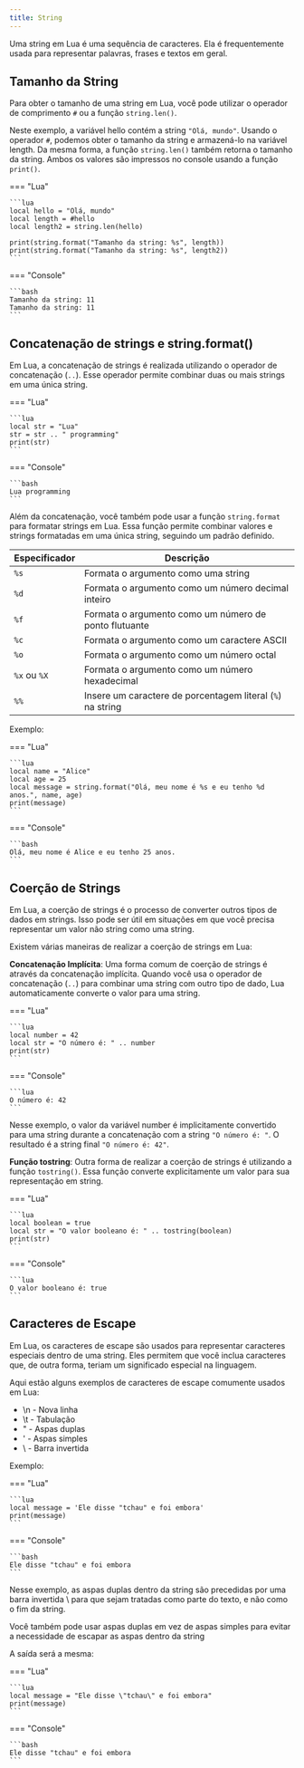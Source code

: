 ```yaml
---
title: String
---
```


Uma string em Lua é uma sequência de caracteres. Ela é frequentemente usada
para representar palavras, frases e textos em geral.

## Tamanho da String

Para obter o tamanho de uma string em Lua, você pode utilizar o operador de
comprimento `#` ou a função `string.len()`.

Neste exemplo, a variável hello contém a string `"Olá, mundo"`.
Usando o operador `#`, podemos obter o tamanho da string e armazená-lo na
variável length. Da mesma forma, a função `string.len()` também retorna o
tamanho da string. Ambos os valores são impressos no console usando a função
`print()`.

=== "Lua"

    ```lua
    local hello = "Olá, mundo"
    local length = #hello
    local length2 = string.len(hello)

    print(string.format("Tamanho da string: %s", length))
    print(string.format("Tamanho da string: %s", length2))
    ```

=== "Console"

    ```bash
    Tamanho da string: 11
    Tamanho da string: 11
    ```

## Concatenação de strings e string.format()

Em Lua, a concatenação de strings é realizada utilizando o operador de
concatenação (`..`). Esse operador permite combinar duas ou mais strings
em uma única string.

=== "Lua"

    ```lua
    local str = "Lua"
    str = str .. " programming"
    print(str)
    ```

=== "Console"

    ```bash
    Lua programming
    ```

Além da concatenação, você também pode usar a função `string.format` para
formatar strings em Lua. Essa função permite combinar valores e strings
formatadas em uma única string, seguindo um padrão definido.

| Especificador | Descrição                                                  |
| ------------- | ---------------------------------------------------------- |
| `%s`          | Formata o argumento como uma string                        |
| `%d`          | Formata o argumento como um número decimal inteiro         |
| `%f`          | Formata o argumento como um número de ponto flutuante      |
| `%c`          | Formata o argumento como um caractere ASCII                |
| `%o`          | Formata o argumento como um número octal                   |
| `%x` ou `%X`  | Formata o argumento como um número hexadecimal             |
| `%%`          | Insere um caractere de porcentagem literal (`%`) na string |

Exemplo:

=== "Lua"

    ```lua
    local name = "Alice"
    local age = 25
    local message = string.format("Olá, meu nome é %s e eu tenho %d anos.", name, age)
    print(message)
    ```

=== "Console"

    ```bash
    Olá, meu nome é Alice e eu tenho 25 anos.
    ```

## Coerção de Strings

Em Lua, a coerção de strings é o processo de converter outros tipos de dados
em strings. Isso pode ser útil em situações em que você precisa representar um
valor não string como uma string.

Existem várias maneiras de realizar a coerção de strings em Lua:

**Concatenação Implícita**: Uma forma comum de coerção de strings é através
da concatenação implícita.
Quando você usa o operador de concatenação (`..`) para combinar uma string com
outro tipo de dado, Lua automaticamente converte o valor para uma string.

=== "Lua"

    ```lua
    local number = 42
    local str = "O número é: " .. number
    print(str)
    ```

=== "Console"

    ```lua
    O número é: 42
    ```

Nesse exemplo, o valor da variável number é implicitamente convertido para uma
string durante a concatenação com a string `"O número é: "`. O resultado é a
string final `"O número é: 42"`.

**Função tostring**: Outra forma de realizar a coerção de strings é utilizando
a função `tostring()`. Essa função converte explicitamente um valor para sua
representação em string.

=== "Lua"

    ```lua
    local boolean = true
    local str = "O valor booleano é: " .. tostring(boolean)
    print(str)
    ```

=== "Console"

    ```lua
    O valor booleano é: true
    ```

## Caracteres de Escape

Em Lua, os caracteres de escape são usados para representar caracteres
especiais dentro de uma string. Eles permitem que você inclua caracteres que,
de outra forma, teriam um significado especial na linguagem.

Aqui estão alguns exemplos de caracteres de escape comumente usados em Lua:

- \n - Nova linha
- \t - Tabulação
- \" - Aspas duplas
- \' - Aspas simples
- \\ - Barra invertida

Exemplo:

=== "Lua"

    ```lua
    local message = 'Ele disse "tchau" e foi embora'
    print(message)
    ```

=== "Console"

    ```bash
    Ele disse "tchau" e foi embora
    ```

Nesse exemplo, as aspas duplas dentro da string são precedidas por uma barra
invertida \ para que sejam tratadas como parte do texto, e não como o fim da
string.

Você também pode usar aspas duplas em vez de aspas simples para evitar a
necessidade de escapar as aspas dentro da string

A saída será a mesma:

=== "Lua"

    ```lua
    local message = "Ele disse \"tchau\" e foi embora"
    print(message)
    ```

=== "Console"

    ```bash
    Ele disse "tchau" e foi embora
    ```

